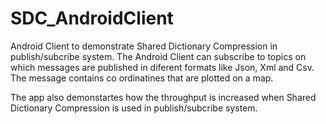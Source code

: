 # SDC_AndroidClient

Android Client to demonstrate Shared Dictionary Compression in publish/subcribe system. The Android Client can subscribe to topics on which messages are published in diferent formats like Json, Xml and Csv.
The message contains co ordinatines that are plotted on a map. 

The app also demonstartes how the throughput is increased when Shared Dictionary Compression is used in publish/subcribe system.

